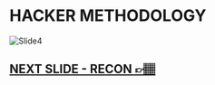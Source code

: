# HACKER METHODOLOGY
![Slide4](https://i.postimg.cc/4fdKtNTW/slides4.jpg)

## [NEXT SLIDE  - RECON 👉🏽](05-slide.md)

